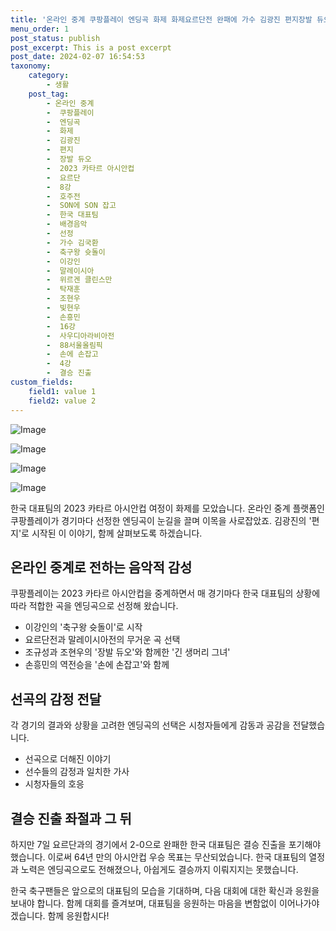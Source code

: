 ```yaml
---
title: '온라인 중계 쿠팡플레이 엔딩곡 화제 화제요르단전 완패에 가수 김광진 편지장발 듀오 활약'
menu_order: 1
post_status: publish
post_excerpt: This is a post excerpt
post_date: 2024-02-07 16:54:53
taxonomy:
    category:
        - 생활
    post_tag:
        - 온라인 중계
        -  쿠팡플레이
        -  엔딩곡
        -  화제
        -  김광진
        -  편지
        -  장발 듀오
        -  2023 카타르 아시안컵
        -  요르단
        -  8강
        -  호주전
        -  SON에 SON 잡고
        -  한국 대표팀
        -  배경음악
        -  선정
        -  가수 김국환
        -  축구왕 슛돌이
        -  이강인
        -  말레이시아
        -  위르겐 클린스만
        -  탁재훈
        -  조현우
        -  빛현우
        -  손흥민
        -  16강
        -  사우디아라비아전
        -  88서울올림픽
        -  손에 손잡고
        -  4강
        -  결승 진출
custom_fields:
    field1: value 1
    field2: value 2
---
```


![Image](https://imgnews.pstatic.net/image/469/2024/02/07/0000784405_001_20240207144401598.png?type=w647)

![Image](https://imgnews.pstatic.net/image/469/2024/02/07/0000784405_002_20240207144401656.jpg?type=w647)

![Image](https://imgnews.pstatic.net/image/469/2024/02/07/0000784405_003_20240207144401680.png?type=w647)

![Image](https://imgnews.pstatic.net/image/469/2024/02/07/0000784405_004_20240207144401738.jpg?type=w647)


한국 대표팀의 2023 카타르 아시안컵 여정이 화제를 모았습니다. 온라인 중계 플랫폼인 쿠팡플레이가 경기마다 선정한 엔딩곡이 눈길을 끌며 이목을 사로잡았죠. 김광진의 '편지'로 시작된 이 이야기, 함께 살펴보도록 하겠습니다.

## 온라인 중계로 전하는 음악적 감성
쿠팡플레이는 2023 카타르 아시안컵을 중계하면서 매 경기마다 한국 대표팀의 상황에 따라 적합한 곡을 엔딩곡으로 선정해 왔습니다. 
- 이강인의 '축구왕 슛돌이'로 시작
- 요르단전과 말레이시아전의 무거운 곡 선택
- 조규성과 조현우의 '장발 듀오'와 함께한 '긴 생머리 그녀'
- 손흥민의 역전승을 '손에 손잡고'와 함께

## 선곡의 감정 전달
각 경기의 결과와 상황을 고려한 엔딩곡의 선택은 시청자들에게 감동과 공감을 전달했습니다. 
- 선곡으로 더해진 이야기
- 선수들의 감정과 일치한 가사
- 시청자들의 호응

## 결승 진출 좌절과 그 뒤
하지만 7일 요르단과의 경기에서 2-0으로 완패한 한국 대표팀은 결승 진출을 포기해야 했습니다. 이로써 64년 만의 아시안컵 우승 목표는 무산되었습니다. 
한국 대표팀의 열정과 노력은 엔딩곡으로도 전해졌으나, 아쉽게도 결승까지 이뤄지지는 못했습니다.

한국 축구팬들은 앞으로의 대표팀의 모습을 기대하며, 다음 대회에 대한 확신과 응원을 보내야 합니다. 함께 대회를 즐겨보며, 대표팀을 응원하는 마음을 변함없이 이어나가야겠습니다. 함께 응원합시다!
